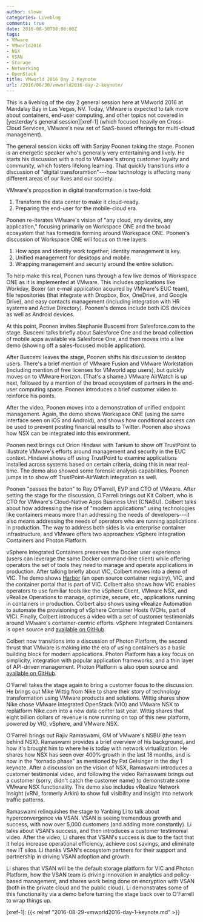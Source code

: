 ```yaml
---
author: slowe
categories: Liveblog
comments: true
date: 2016-08-30T00:00:00Z
tags:
- VMware
- VMworld2016
- NSX
- VSAN
- Storage
- Networking
- OpenStack
title: VMworld 2016 Day 2 Keynote
url: /2016/08/30/vmworld2016-day-2-keynote/
---
```


This is a liveblog of the day 2 general session here at VMworld 2016 at Mandalay Bay in Las Vegas, NV. Today, VMware is expected to talk more about containers, end-user computing, and other topics not covered in [yesterday's general session][xref-1] (which focused heavily on Cross-Cloud Services, VMware's new set of SaaS-based offerings for multi-cloud management).

The general session kicks off with Sanjay Poonen taking the stage. Poonen is an energetic speaker who's generally very entertaining and lively. He starts his discussion with a nod to VMware's strong customer loyalty and community, which fosters lifelong learning. That quickly transitions into a discussion of "digital transforamtion"---how technology is affecting many different areas of our lives and our society.

VMware's proposition in digital transformation is two-fold:

1. Transform the data center to make it cloud-ready.
2. Preparing the end-user for the mobile-cloud era.

Poonen re-iterates VMware's vision of "any cloud, any device, any application," focusing primarily on Workspace ONE and the broad ecosystem that has formed/is forming around Workspace ONE. Poonen's discussion of Workspace ONE will focus on three layers:

1. How apps and identity work together; identity management is key.
2. Unified management for desktops and mobile.
3. Wrapping management and security around the entire solution.

To help make this real, Poonen runs through a few live demos of Workspace ONE as it is implemented at VMware. This includes applications like Workday, Boxer (an e-mail application acquired by VMware's EUC team), file repositories (that integrate with Dropbox, Box, OneDrive, and Google Drive), and easy contacts management (including integration with HR systems and Active Directory). Poonen's demos include both iOS devices as well as Android devices.

At this point, Poonen invites Stephanie Buscemi from Salesforce.com to the stage. Buscemi talks briefly about Salesforce One and the broad collection of mobile apps available via Salesforce One, and then moves into a live demo (showing off a sales-focused mobile application).

After Buscemi leaves the stage, Poonen shifts his discussion to desktop users. There's a brief mention of VMware Fusion and VMware Workstation (including mention of free licenses for VMworld app users), but quickly moves on to VMware Horizon. (That's a shame.) VMware AirWatch is up next, followed by a mention of the broad ecosystem of partners in the end-user computing space. Poonen introduces a brief customer video to reinforce his points.

After the video, Poonen moves into a demonstration of unified endpoint management. Again, the demo shows Workspace ONE (using the same interface seen on iOS and Android), and shows how conditional access can be used to prevent posting financial results to Twitter. Poonen also shows how NSX can be integrated into this environment.

Poonen next brings out Orion Hindawi with Tanium to show off TrustPoint to illustrate VMware's efforts around management and security in the EUC context. Hindawi shows off using TrustPoint to examine applications installed across systems based on certain criteria, doing this in near real-time. The demo also showed some forensic analysis capabilities. Poonen jumps in to show off TrustPoint-AirWatch integration as well.

Poonen "passes the baton" to Ray O'Farrell, EVP and CTO of VMware. After setting the stage for the discussion, O'Farrell brings out Kit Colbert, who is CTO for VMware's Cloud-Native Apps Business Unit (CNABU). Colbert talks about how addressing the rise of "modern applications" using technologies like containers means more than addressing the needs of developers---it also means addressing the needs of operators who are running applications in production. The way to address both sides is via enterprise container infrastructure, and VMware offers two approaches: vSphere Integration Containers and Photon Platform.

vSphere Integrated Containers preserves the Docker user experience (users can leverage the same Docker command-line client) while offering operators the set of tools they need to manage and operate applications in production. After talking briefly about VIC, Colbert moves into a demo of VIC. The demo shows [Harbor][link-3] (an open source container registry), VIC, and the container portal that is part of VIC. Colbert also shows how VIC enables operators to use familiar tools like the vSphere Client, VMware NSX, and vRealize Operations to manage, optimize, secure, etc., applications running in containers in production. Colbert also shows using vRealize Automation to automate the provisioning of vSphere Container Hosts (VCHs, part of VIC). Finally, Colbert introduces a video with a set of customer testimonials around VMware's container-centric efforts. vSphere Integrated Containers is open source and [available on GitHub][link-2].

Colbert now transitions into a discussion of Photon Platform, the second thrust that VMware is making into the era of using containers as a basic building block for modern applications. Photon Platform has a key focus on simplicity, integration with popular application frameworks, and a thin layer of API-driven management. Photon Platform is also open source and [available on GitHub][link-1].

O'Farrell takes the stage again to bring a customer focus to the discussion. He brings out Mike Wittig from Nike to share their story of technology transformation using VMware products and solutions. Wittig shares show Nike chose VMware Integrated OpenStack (VIO) and VMware NSX to replatform Nike.com into a new data center last year. Wittig shares that eight billion dollars of revenue is now running on top of this new platform, powered by VIO, vSphere, and VMware NSX.

O'Farrell brings out Rajiv Ramaswami, GM of VMware's NSBU (the team behind NSX). Ramaswami provides a brief overview of his background, and how it's brought him to where he is today with network virtualization. He shares how NSX has seen over 400% growth in the last 18 months, and is now in the "tornado phase" as mentioned by Pat Gelsinger in the day 1 keynote. After a discussion on the vision of NSX, Ramaswami introduces a customer testimonial video, and following the video Ramaswami brings out a customer (sorry, didn't catch the customer name) to demonstrate some VMware NSX functionality. The demo also includes vRealize Network Insight (vRNI, formerly Arkin) to show full visibility and insight into network traffic patterns.

Ramaswami relinquishes the stage to Yanbing Li to talk about hyperconvergence via VSAN. VSAN is seeing tremendous growth and success, with now over 5,000 customers (and adding more constantly). Li talks about VSAN's success, and then introduces a customer testimonial video. After the video, Li shares that VSAN's success is due to the fact that it helps increase operational efficiency, achieve cost savings, and eliminate new IT silos. Li thanks VSAN's ecosystem partners for their support and partnership in driving VSAN adoption and growth.

Li shares that VSAN will be the default storage platform for VIC and Photon Platform, how the VSAN team is driving innovation in analytics and policy-based management, and shares work being done on encryption with VSAN (both in the private cloud and the public cloud). Li demonstrates some of this functionality via a demo before turning the stage back over to O'Farrell to wrap things up.


[link-1]: https://github.com/vmware/photon-controller
[link-2]: https://github.com/vmware/vic
[link-3]: https://github.com/vmware/harbor
[xref-1]: {{< relref "2016-08-29-vmworld2016-day-1-keynote.md" >}}
